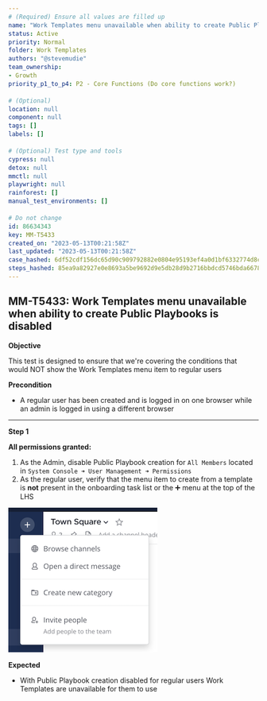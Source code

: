 ```yaml
---
# (Required) Ensure all values are filled up
name: "Work Templates menu unavailable when ability to create Public Playbooks is disabled"
status: Active
priority: Normal
folder: Work Templates
authors: "@stevemudie"
team_ownership: 
- Growth
priority_p1_to_p4: P2 - Core Functions (Do core functions work?)

# (Optional)
location: null
component: null
tags: []
labels: []

# (Optional) Test type and tools
cypress: null
detox: null
mmctl: null
playwright: null
rainforest: []
manual_test_environments: []

# Do not change
id: 86634343
key: MM-T5433
created_on: "2023-05-13T00:21:58Z"
last_updated: "2023-05-13T00:21:58Z"
case_hashed: 6df52cdf156dc65d90c909792882e0804e95193ef4a0d1bf6332774d8c54644e88c1e191c414dced54a85f9f5118eae1
steps_hashed: 85ea9a82927e0e8693a5be9692d9e5db28d9b2716bbdcd5746bda66780f5ce4ba4213a7b037477784be46bcb63157f5c
---
```


<!-- (Auto-generated) Based on frontmatter's "key" and "name" -->

## MM-T5433: Work Templates menu unavailable when ability to create Public Playbooks is disabled

**Objective**

This test is designed to ensure that we're covering the conditions that would NOT show the Work Templates menu item to regular users

**Precondition**

- A regular user has been created and is logged in on one browser while an admin is logged in using a different browser

---

**Step 1**

**All permissions granted:**

1. As the Admin, disable Public Playbook creation for `All Members` located in `System Console ➜ User Management ➜ Permissions`
2. As the regular user, verify that the menu item to create from a template is **not** present in the onboarding task list or the ➕ menu at the top of the LHS

![](https://raw.githubusercontent.com/mattermost/mattermost-test-management/main/data/asset/work_templates_not_present.png)

**Expected**

- With Public Playbook creation disabled for regular users Work Templates are unavailable for them to use
